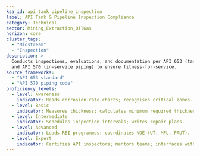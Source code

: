 ```yaml
---
ksa_id: api_tank_pipeline_inspection
label: API Tank & Pipeline Inspection Compliance
category: Technical
sector: Mining_Extraction_OilGas
horizon: core
cluster_tags:
  - "Midstream"
  - "Inspection"
description: >
  Conducts inspections, evaluations, and documentation per API 653 (tanks)
  and API 570 (in-service piping) to ensure fitness-for-service.
source_frameworks:
  - "API 653 standard"
  - "API 570 piping code"
proficiency_levels:
  - level: Awareness
    indicator: Reads corrosion-rate charts; recognises critical zones.
  - level: Basic
    indicator: Measures thickness; calculates minimum required thickness.
  - level: Intermediate
    indicator: Schedules inspection intervals; writes repair plans.
  - level: Advanced
    indicator: Leads RBI programmes; coordinates NDE (UT, MFL, PAUT).
  - level: Expert
    indicator: Certifies API inspectors; mentors teams; interfaces with regulators & insurers.
---
```


